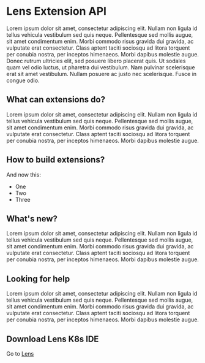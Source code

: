 # Lens Extension API

Lorem ipsum dolor sit amet, consectetur adipiscing elit. Nullam non ligula id tellus vehicula vestibulum sed quis neque. Pellentesque sed mollis augue, sit amet condimentum enim. Morbi commodo risus gravida dui gravida, ac vulputate erat consectetur. Class aptent taciti sociosqu ad litora torquent per conubia nostra, per inceptos himenaeos. Morbi dapibus molestie augue. Donec rutrum ultricies elit, sed posuere libero placerat quis. Ut sodales quam vel odio luctus, ut pharetra dui vestibulum. Nam pulvinar scelerisque erat sit amet vestibulum. Nullam posuere ac justo nec scelerisque. Fusce in congue odio.

## What can extensions do?

Lorem ipsum dolor sit amet, consectetur adipiscing elit. Nullam non ligula id tellus vehicula vestibulum sed quis neque. Pellentesque sed mollis augue, sit amet condimentum enim. Morbi commodo risus gravida dui gravida, ac vulputate erat consectetur. Class aptent taciti sociosqu ad litora torquent per conubia nostra, per inceptos himenaeos. Morbi dapibus molestie augue. 

## How to build extensions?

And now this:

- One
- Two
- Three


## What's new?

Lorem ipsum dolor sit amet, consectetur adipiscing elit. Nullam non ligula id tellus vehicula vestibulum sed quis neque. Pellentesque sed mollis augue, sit amet condimentum enim. Morbi commodo risus gravida dui gravida, ac vulputate erat consectetur. Class aptent taciti sociosqu ad litora torquent per conubia nostra, per inceptos himenaeos. Morbi dapibus molestie augue. 

## Looking for help

Lorem ipsum dolor sit amet, consectetur adipiscing elit. Nullam non ligula id tellus vehicula vestibulum sed quis neque. Pellentesque sed mollis augue, sit amet condimentum enim. Morbi commodo risus gravida dui gravida, ac vulputate erat consectetur. Class aptent taciti sociosqu ad litora torquent per conubia nostra, per inceptos himenaeos. Morbi dapibus molestie augue. 


## Download Lens K8s IDE

Go to [Lens](https://k8slens.dev)
